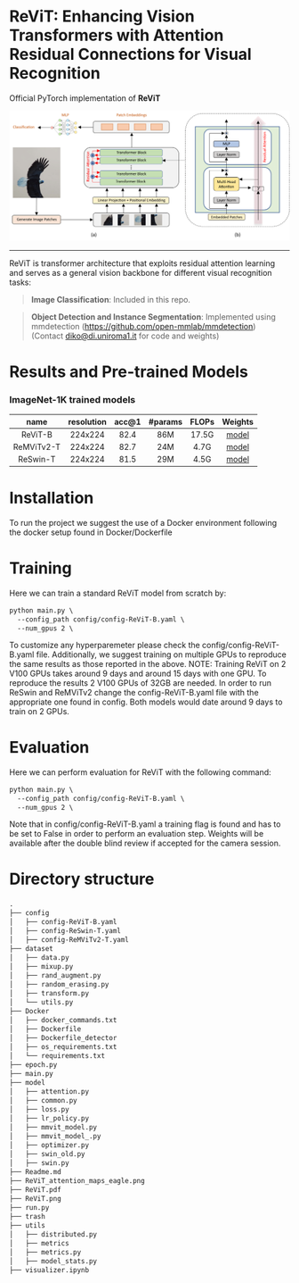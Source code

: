 # ReViT: Enhancing Vision Transformers with Attention Residual Connections for Visual Recognition

Official PyTorch implementation of **ReViT**

![Alt text](./ReViT-1.png)

---
ReViT is transformer architecture that exploits residual attention learning and serves as a general vision backbone for different visual recognition tasks:

> **Image Classification**: Included in this repo.

> **Object Detection and Instance Segmentation**: Implemented using mmdetection (https://github.com/open-mmlab/mmdetection) (Contact diko@di.uniroma1.it for code and weights)

# Results and Pre-trained Models
### ImageNet-1K trained models

| name | resolution |acc@1 | #params | FLOPs | Weights |
|:---:|:---:|:---:|:---:| :---:| :---:|
| ReViT-B | 224x224 | 82.4 | 86M | 17.5G | [model](https://drive.google.com/file/d/1U8-a3yw1HPcPscm6eTiROxyJJlwfzy6h/view?usp=drive_link) |
| ReMViTv2-T | 224x224 | 82.7 | 24M | 4.7G | [model](https://drive.google.com/file/d/1cBUzW7wJ1GUpd1CEgL_cSGd26b4s7U4d/view?usp=drive_link) |
| ReSwin-T | 224x224 | 81.5 | 29M | 4.5G |  [model](https://drive.google.com/file/d/14Wronoy-Bm-m9BJwHXgjDYJNTOouj_m5/view?usp=drive_link) |

# Installation

To run the project we suggest the use of a Docker environment following the docker setup found in Docker/Dockerfile

# Training

Here we can train a standard ReViT model from scratch by:
```
python main.py \
  --config_path config/config-ReViT-B.yaml \
  --num_gpus 2 \
```
To customize any hyperparemeter please check the config/config-ReViT-B.yaml file. Additionally, we suggest training on multiple GPUs to reproduce the same results as those reported in the above.
NOTE: Training ReViT on 2 V100 GPUs takes around 9 days and around 15 days with one GPU. To reproduce the results 2 V100 GPUs of 32GB are needed.
In order to run ReSwin and ReMViTv2 change the config-ReViT-B.yaml file with the appropriate one found in config. Both models would date around 9 days to train on 2 GPUs.

# Evaluation

Here we can perform evaluation for ReViT with the following command:
```
python main.py \
  --config_path config/config-ReViT-B.yaml \
  --num_gpus 2 \
```
Note that in config/config-ReViT-B.yaml a training flag is found and has to be set to False in order to perform an evaluation step. Weights will be available after the double blind review if accepted for the camera session.

# Directory structure
```
.
├── config
│   ├── config-ReViT-B.yaml
│   ├── config-ReSwin-T.yaml
│   ├── config-ReMViTv2-T.yaml
├── dataset
│   ├── data.py
│   ├── mixup.py
│   ├── rand_augment.py
│   ├── random_erasing.py
│   ├── transform.py
│   └── utils.py
├── Docker
│   ├── docker_commands.txt
│   ├── Dockerfile
│   ├── Dockerfile_detector
│   ├── os_requirements.txt
│   └── requirements.txt
├── epoch.py
├── main.py
├── model
│   ├── attention.py
│   ├── common.py
│   ├── loss.py
│   ├── lr_policy.py
│   ├── mmvit_model.py
│   ├── mmvit_model_.py
│   ├── optimizer.py
│   ├── swin_old.py
│   ├── swin.py
├── Readme.md
├── ReViT_attention_maps_eagle.png
├── ReViT.pdf
├── ReViT.png
├── run.py
├── trash
├── utils
│   ├── distributed.py
│   ├── metrics
│   ├── metrics.py
│   ├── model_stats.py
├── visualizer.ipynb
```


